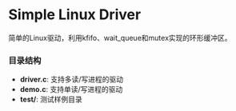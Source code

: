 # Simple Linux Driver

简单的Linux驱动，利用kfifo、wait_queue和mutex实现的环形缓冲区。



### 目录结构

- **driver.c**: 支持多读/写进程的驱动
- **demo.c**: 支持单读/写进程的驱动
- **test/**: 测试样例目录


